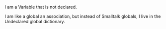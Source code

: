 I am a Variable that is not declared.I am like a global an association, but instead of Smalltalk globals, I live in the Undeclared global dictionary.